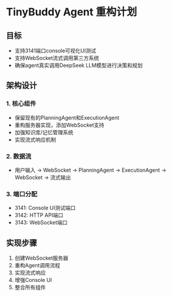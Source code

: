 # TinyBuddy Agent 重构计划

## 目标
- 支持3141端口console可视化UI测试
- 支持WebSocket流式调用第三方系统
- 确保agent真实调用DeepSeek LLM模型进行决策和规划

## 架构设计

### 1. 核心组件
- 保留现有的PlanningAgent和ExecutionAgent
- 重构服务器实现，添加WebSocket支持
- 加强知识库/记忆管理系统
- 实现流式响应机制

### 2. 数据流
- 用户输入 -> WebSocket -> PlanningAgent -> ExecutionAgent -> WebSocket -> 流式输出

### 3. 端口分配
- 3141: Console UI测试端口
- 3142: HTTP API端口
- 3143: WebSocket端口

## 实现步骤
1. 创建WebSocket服务器
2. 重构Agent调用流程
3. 实现流式响应
4. 增强Console UI
5. 整合所有组件
